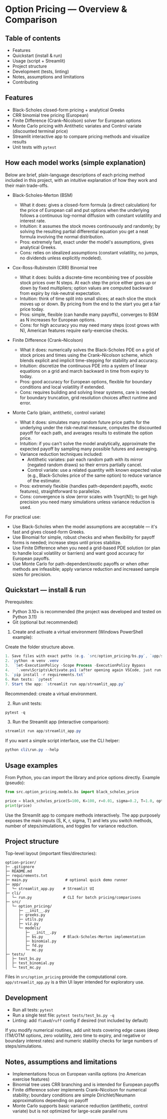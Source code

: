 # Option Pricing — Overview & Comparison

## Table of contents

- Features
- Quickstart (install & run)
- Usage (script + Streamlit)
- Project structure
- Development (tests, linting)
- Notes, assumptions and limitations
- Contributing

## Features

- Black-Scholes closed-form pricing + analytical Greeks
- CRR binomial tree pricing (European)
- Finite Difference (Crank–Nicolson) solver for European options
- Monte Carlo pricing with Antithetic variates and Control variate (discounted terminal price)
- Streamlit interactive app to compare pricing methods and visualize results
- Unit tests with `pytest`

## How each model works (simple explanation)

Below are brief, plain-language descriptions of each pricing method included in this project, with an intuitive explanation of how they work and their main trade-offs.

- Black-Scholes-Merton (BSM)
	- What it does: gives a closed-form formula (a direct calculation) for the price of European call and put options when the underlying follows a continuous log-normal diffusion with constant volatility and interest rate.
	- Intuition: it assumes the stock moves continuously and randomly; by solving the resulting partial differential equation you get a neat formula involving the normal distribution.
	- Pros: extremely fast, exact under the model's assumptions, gives analytical Greeks.
	- Cons: relies on idealized assumptions (constant volatility, no jumps, no dividends unless explicitly modeled).

- Cox-Ross-Rubinstein (CRR) Binomial tree
	- What it does: builds a discrete-time recombining tree of possible stock prices over N steps. At each step the price either goes up or down by fixed multipliers; option values are computed backward from expiry by risk-neutral expectation.
	- Intuition: think of time split into small slices; at each slice the stock moves up or down. By pricing from the end to the start you get a fair price today.
	- Pros: simple, flexible (can handle many payoffs), converges to BSM as N increases for European options.
	- Cons: for high accuracy you may need many steps (cost grows with N), American features require early-exercise checks.

- Finite Difference (Crank–Nicolson)
	- What it does: numerically solves the Black-Scholes PDE on a grid of stock prices and times using the Crank–Nicolson scheme, which blends explicit and implicit time-stepping for stability and accuracy.
	- Intuition: discretize the continuous PDE into a system of linear equations on a grid and march backward in time from expiry to today.
	- Pros: good accuracy for European options, flexible for boundary conditions and local volatility if extended.
	- Cons: requires building and solving linear systems, care is needed for boundary truncation, grid resolution choices affect runtime and error.

- Monte Carlo (plain, antithetic, control variate)
	- What it does: simulates many random future price paths for the underlying under the risk-neutral measure, computes the discounted payoff for each path, and averages results to estimate the option price.
	- Intuition: if you can't solve the model analytically, approximate the expected payoff by sampling many possible futures and averaging.
	- Variance reduction techniques included:
		- Antithetic variates: pair each random path with its mirror (negated random draws) so their errors partially cancel.
		- Control variate: use a related quantity with known expected value (e.g., Black-Scholes price of the same option) to reduce variance of the estimator.
	- Pros: extremely flexible (handles path-dependent payoffs, exotic features), straightforward to parallelize.
	- Cons: convergence is slow (error scales with 1/sqrt(N)); to get high precision you need many simulations unless variance reduction is used.

For practical use:

- Use Black-Scholes when the model assumptions are acceptable — it's fast and gives closed-form Greeks.
- Use Binomial for simple, robust checks and when flexibility for payoff forms is needed; increase steps until prices stabilize.
- Use Finite Difference when you need a grid-based PDE solution (or plan to handle local volatility or barriers) and want good accuracy for European payoffs.
- Use Monte Carlo for path-dependent/exotic payoffs or when other methods are infeasible; apply variance reduction and increased sample sizes for precision.


## Quickstart — install & run

Prerequisites:

- Python 3.10+ is recommended (the project was developed and tested on Python 3.11)
- Git (optional but recommended)

1) Create and activate a virtual environment (Windows PowerShell example):

Create the folder structure above.

```powershell
1. Save files with exact paths (e.g. `src/option_pricing/bs.py`, `app/streamlit_app.py`, etc.).
2. `python -m venv .venv 
3.  `Set-ExecutionPolicy -Scope Process -ExecutionPolicy Bypass
4.   `.venv\Scripts\Activate.ps1 (after opening again VSCode, just run from this line)
5. `pip install -r requirements.txt`
6. Run tests: `pytest`
7. Start the app: `streamlit run app/streamlit_app.py`
```


Recommended: create a virtual environment.


2) Run unit tests:

```powershell
pytest -q
```

3) Run the Streamlit app (interactive comparison):

```powershell
streamlit run app/streamlit_app.py
```

If you want a simple script interface, use the CLI helper:

```powershell
python cli\run.py --help
```

## Usage examples

From Python, you can import the library and price options directly. Example (pseudo):

```python
from src.option_pricing.models.bs import black_scholes_price

price = black_scholes_price(S=100, K=100, r=0.01, sigma=0.2, T=1.0, option_type="call")
print(price)
```

Use the Streamlit app to compare methods interactively. The app purposely exposes the main inputs (S, K, r, sigma, T) and lets you switch methods, number of steps/simulations, and toggles for variance reduction.

## Project structure

Top-level layout (important files/directories):

```
option-pricer/
├─ .gitignore
├─ README.md
├─ requirements.txt
├─ main.py                 # optional quick demo runner
├─ app/
│  └─ streamlit_app.py    # Streamlit UI
├─ cli/
│  └─ run.py              # CLI for batch pricing/comparisons
├─ src/
│  └─ option_pricing/
│     ├─ __init__.py
│     ├─ greeks.py
│     ├─ utils.py
│     ├─ viz.py
│     └─ models/
│        ├─ __init__.py
│        ├─ bs.py         # Black-Scholes-Merton implementation
│        ├─ binomial.py
│        ├─ fd.py
│        └─ mc.py
├─ tests/
│  ├─ test_bs.py
│  ├─ test_binomial.py
│  └─ test_mc.py
```

Files in `src/option_pricing` provide the computational core. `app/streamlit_app.py` is a thin UI layer intended for exploratory use.

## Development

- Run all tests: `pytest`
- Run a single test file: `pytest tests/test_bs.py -q`
- Linting: add `flake8`/`ruff` config if desired (not included by default)

If you modify numerical routines, add unit tests covering edge cases (deep ITM/OTM options, zero volatility, zero time to expiry, and negative or boundary interest rates) and numeric stability checks for large numbers of steps/simulations.

## Notes, assumptions and limitations

- Implementations focus on European vanilla options (no American exercise features)
- Binomial tree uses CRR branching and is intended for European payoffs
- Finite difference solver implements Crank–Nicolson for numerical stability; boundary conditions are simple Dirichlet/Neumann approximations depending on payoff
- Monte Carlo supports basic variance reduction (antithetic, control variate) but is not optimized for large-scale parallel runs



